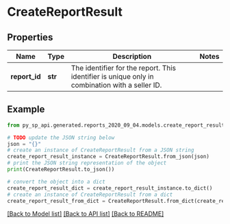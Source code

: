 # CreateReportResult


## Properties

Name | Type | Description | Notes
------------ | ------------- | ------------- | -------------
**report_id** | **str** | The identifier for the report. This identifier is unique only in combination with a seller ID. | 

## Example

```python
from py_sp_api.generated.reports_2020_09_04.models.create_report_result import CreateReportResult

# TODO update the JSON string below
json = "{}"
# create an instance of CreateReportResult from a JSON string
create_report_result_instance = CreateReportResult.from_json(json)
# print the JSON string representation of the object
print(CreateReportResult.to_json())

# convert the object into a dict
create_report_result_dict = create_report_result_instance.to_dict()
# create an instance of CreateReportResult from a dict
create_report_result_from_dict = CreateReportResult.from_dict(create_report_result_dict)
```
[[Back to Model list]](../README.md#documentation-for-models) [[Back to API list]](../README.md#documentation-for-api-endpoints) [[Back to README]](../README.md)



